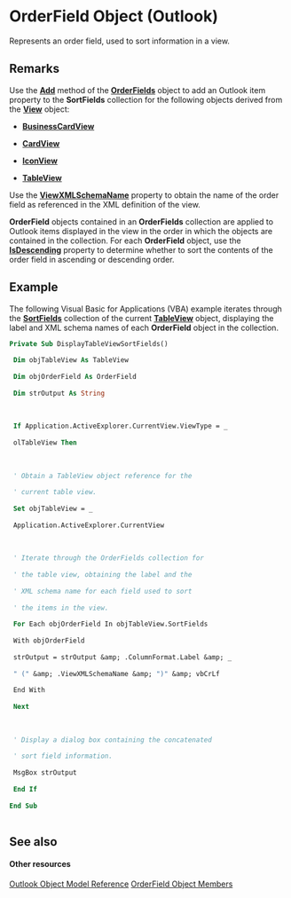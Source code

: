
# OrderField Object (Outlook)

Represents an order field, used to sort information in a view.


## Remarks

Use the  **[Add](0bf96999-fdb8-d13c-6409-cee150a32c06.md)** method of the **[OrderFields](e115fb80-352d-fd2e-c1c3-d266776fe122.md)** object to add an Outlook item property to the **SortFields** collection for the following objects derived from the **[View](41c8d149-9912-1685-4c8b-3c849cc6f1ed.md)** object:


-  **[BusinessCardView](83706cf8-080c-fbf0-9381-5801a2dd4dfd.md)**
    
-  **[CardView](cdac229b-f2b6-9ecb-e1a7-b53509426570.md)**
    
-  **[IconView](dc2efa6c-4752-f713-f77e-378036f358dc.md)**
    
-  **[TableView](026e27f8-1655-060d-e8cc-87eaaf4f1510.md)**
    
Use the  **[ViewXMLSchemaName](a88c22ff-3d30-a4f2-87f6-6c32c1c2acb7.md)** property to obtain the name of the order field as referenced in the XML definition of the view.

 **OrderField** objects contained in an **OrderFields** collection are applied to Outlook items displayed in the view in the order in which the objects are contained in the collection. For each **OrderField** object, use the **[IsDescending](941f7144-748a-7b57-35f1-3e29077b926d.md)** property to determine whether to sort the contents of the order field in ascending or descending order.


## Example

The following Visual Basic for Applications (VBA) example iterates through the  **[SortFields](0b643d55-c4cb-dcba-b90b-66f6b936b5a8.md)** collection of the current **[TableView](026e27f8-1655-060d-e8cc-87eaaf4f1510.md)** object, displaying the label and XML schema names of each **OrderField** object in the collection.


```vb
Private Sub DisplayTableViewSortFields() 
 
 Dim objTableView As TableView 
 
 Dim objOrderField As OrderField 
 
 Dim strOutput As String 
 
 
 
 If Application.ActiveExplorer.CurrentView.ViewType = _ 
 
 olTableView Then 
 
 
 
 ' Obtain a TableView object reference for the 
 
 ' current table view. 
 
 Set objTableView = _ 
 
 Application.ActiveExplorer.CurrentView 
 
 
 
 ' Iterate through the OrderFields collection for 
 
 ' the table view, obtaining the label and the 
 
 ' XML schema name for each field used to sort 
 
 ' the items in the view. 
 
 For Each objOrderField In objTableView.SortFields 
 
 With objOrderField 
 
 strOutput = strOutput &amp; .ColumnFormat.Label &amp; _ 
 
 " (" &amp; .ViewXMLSchemaName &amp; ")" &amp; vbCrLf 
 
 End With 
 
 Next 
 
 
 
 ' Display a dialog box containing the concatenated 
 
 ' sort field information. 
 
 MsgBox strOutput 
 
 End If 
 
End Sub 
 

```


## See also


#### Other resources


[Outlook Object Model Reference](http://msdn.microsoft.com/library/73221b13-d8d8-99b8-3394-b95dbbfd5ddc%28Office.15%29.aspx)
[OrderField Object Members](d46e1112-5f92-4765-da0c-18668c1bc0ea.md)
